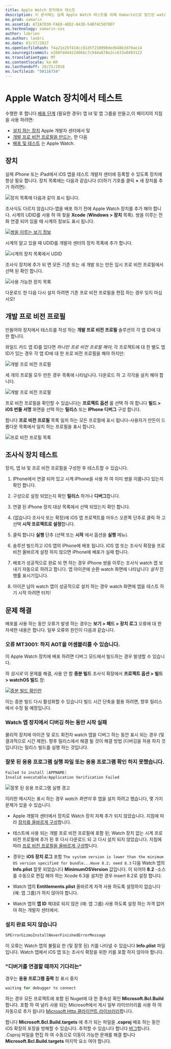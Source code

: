 ```yaml
---
title: Apple Watch 장치에서 테스트
description: 이 문서에는 실제 Apple Watch 테스트를 위해 Xamarin으로 빌드된 watchOS 앱을 배포 하는 방법을 설명 합니다. 장치를 프로 비전 프로필을 테스트에 대해 설명 하 고 몇 가지 문제 해결 팁을 제공 합니다.
ms.prod: xamarin
ms.assetid: A72A7D38-FAE8-4DD2-843D-54B74C5078D7
ms.technology: xamarin-ios
author: lobrien
ms.author: laobri
ms.date: 03/17/2017
ms.openlocfilehash: f4a21e25f418cc81d5f210098ded648b3d70ae14
ms.sourcegitcommit: e268fd44422d0bbc7c944a678e2cc633a0493122
ms.translationtype: MT
ms.contentlocale: ko-KR
ms.lasthandoff: 10/25/2018
ms.locfileid: "50116734"
---
```

# <a name="testing-on-apple-watch-devices"></a>Apple Watch 장치에서 테스트

수행한 후 합니다 [배포 단계](~/ios/watchos/deploy-test/index.md) (필요한 경우) 앱 Id 및 앱 그룹을 만들고,이 페이지의 지침을 사용 하려면:

- [설치 하는 장치](#devices) Apple 개발자 센터에서 및
- [개발 프로 비전 프로필을 만드는](#profiles), 한 다음
- [배포 및 테스트](#testing) 는 Apple Watch.

<a name="devices" />

## <a name="devices"></a>장치

실제 iPhone 또는 iPad에서 iOS 앱을 테스트 개발자 센터에 등록할 수 있도록 장치에 항상 필요 합니다. 장치 목록에는 다음과 같습니다 (더하기 기호를 클릭 **+** 새 장치를 추가 하려면):

![](device-images/devices-sml.png "장치 목록에 다음과 같이 표시 됩니다.")

조사식도 다르지 않습니다-앱을 배포 하기 전에 Apple Watch 장치를 추가 해야 합니다. 시계의 UDID를 사용 하 여 찾을 **Xcode** (**Windows > 장치** 목록). 쌍을 이루는 전화 연결 되어 있을 때 시계의 정보도 표시 됩니다.

[![](device-images/xcode-devices-sml.png "쌍을 이루는 보기 정보")](device-images/xcode-devices.png#lightbox)

시계의 알고 있을 때 UDID를 개발자 센터의 장치 목록에 추가 합니다.

![](device-images/devices-watch-sml.png "시계의 장치 목록에서 UDID")

조사식 장치에 추가 되 면 모든 기존 또는 새 개발 또는 만든 임시 프로 비전 프로필에서 선택 된 확인 합니다.

![](device-images/devices-provisioning.png "사용 가능한 장치 목록")

다운로드 한 다음 다시 설치 하려면 기존 프로 비전 프로필을 편집 하는 경우 잊지 마십시오!

<a name="profiles" />

## <a name="development-provisioning-profiles"></a>개발 프로 비전 프로필

만들어야 장치에서 테스트를 작성 하는 **개발 프로 비전 프로필** 솔루션의 각 앱 ID에 대 한 합니다.

와일드 카드 앱 ID를 있다면 *하나만 프로 비전 프로필 해야*; 각 프로젝트에 대 한 별도 앱 ID가 있는 경우 각 앱 ID에 대 한 프로 비전 프로필을 해야 하지만:

![](device-images/provisioningprofile-development.png "개발 프로 비전 프로필")

세 개의 프로필 모두 만든 경우 목록에 나타납니다. 다운로드 하 고 각각을 설치 해야 합니다.

![](device-images/provisioningprofiles.png "개발 프로 비전 프로필")

프로 비전 프로필을 확인할 수 있습니다는 **프로젝트 옵션** 를 선택 하 여 합니다 **빌드 > iOS 번들 서명** 화면을 선택 하는 **릴리스** 또는 **IPhone 디버그** 구성 합니다.

합니다 **프로 비전 프로필** 목록 일치 하는 모든 프로필에 표시 됩니다-사용자가 만든이 드롭다운 목록에서 일치 하는 프로필을 표시 합니다.

![](device-images/options-selectprofile.png "프로 비전 프로필 목록")


<a name="testing" />

## <a name="testing-on-a-watch-device"></a>조사식 장치 테스트

장치, 앱 Id 및 프로 비전 프로필을 구성한 후 테스트할 수 있습니다.

1. IPhone에서 연결 되어 있고 시계 iPhone을 사용 하 여 이미 쌍을 이룹니다 있는지 확인 합니다.

2. 구성으로 설정 되었는지 확인 **릴리스** 하거나 **디버그**합니다.

3. 연결 된 iPhone 장치 대상 목록에서 선택 되었는지 확인 합니다.

4. (없습니다 조사식 또는 확장)에 iOS 앱 프로젝트를 마우스 오른쪽 단추로 클릭 하 고 선택 **시작 프로젝트로 설정**합니다.

5. 클릭 합니다 **실행** 단추 (선택 또는 **시작** 에서 옵션을 **실행** 메뉴).

6. 솔루션 빌드하고 iOS 앱의 iPhone에 배포 됩니다.
  IOS 앱 또는 조사식 확장을 프로 비전 올바르게 설정 하지 않으면 iPhone에 배포가 실패 합니다.

7. 배포가 성공적으로 완료 되 면 하는 경우 iPhone 쌍을 이루는 조사식 watch 앱 보내기 자동으로 하려고 합니다. 앱 아이콘에 순환 watch 화면에 나타납니다 *설치* 진행률 표시기입니다.

8. 아이콘 남아 watch 앱이 성공적으로 설치 하는 경우 watch 화면에 앱을 테스트 하기 시작 하려면 터치!


## <a name="troubleshooting"></a>문제 해결

배포를 사용 하는 동안 오류가 발생 하는 경우는 **보기 > 패드 > 장치 로그** 오류에 대 한 자세한 내용은 합니다. 일부 오류와 원인이 다음과 같습니다.

### <a name="error-mt3001-could-not-aot-the-assembly"></a>오류 MT3001: 하지 AOT을 어셈블리를 수 있습니다.

이 Apple Watch 장치에 배포 하려면 디버그 모드에서 빌드하는 경우 발생할 수 있습니다.

하 *임시로* 이 문제를 해결, 사용 안 함 **증분 빌드** 조사식 확장에서 **프로젝트 옵션 > 빌드 > watchOS 빌드** 창:

[![](device-images/disable-incremental-sml.png "증분 빌드 확인란")](device-images/disable-incremental.png#lightbox)

이는 증분 빌드 다시 활성화할 수 있습니다 빌드 시간 단축을 활용 하려면, 향후 릴리스에서 수정 될 예정입니다.


### <a name="watch-app-fails-to-start-while-debugging-on-device"></a>Watch 앱 장치에서 디버깅 하는 동안 시작 실패

물리적 장치에 아이콘 및 로드 회전자 watch 앱을 디버그 하는 동안 표시 되는 경우 (및 결과적으로 시간 제한). 향후 릴리스에서 해결 될 것이 해결 방법 (디버깅을 허용 하지 것입니다)는 릴리스 빌드를 실행 하는 것입니다.


### <a name="invalid-application-executable-or-application-verification-failed"></a>잘못 된 응용 프로그램 실행 파일 또는 응용 프로그램 확인 하지 못했습니다.

```csharp
Failed to install [APPNAME]
Invalid executable/Application Verification Failed
```

![](device-images/invalid-application-executable.png "잘못 된 응용 프로그램 실행 경고")

이러한 메시지는 표시 하는 경우 *watch 화면의* 후 앱을 설치 하려고 했습니다, 몇 가지 문제가 있을 수 있습니다.

- Apple 개발자 센터에서 장치로 Watch 장치 자체 추가 되지 않았습니다. 지침에 따라 [장치를 올바르게 구성](#devices)합니다.

- 테스트에 사용 되는 개발 프로 비전 프로필에 포함 된; Watch 장치 없는 시계 프로 비전 프로필에 추가 된 후 다시 다운로드 되 고 다시 설치 되지 않았습니다. 지침에 따라 [프로 비전 프로필을 올바르게 구성](#profiles)합니다.

- 경우는 **iOS 장치 로그** 포함 `The system version is lower than the minimum OS version specified for bundle...Have 8.2; need 8.3` 다음 Watch 앱의 **Info.plist** 잘못 되었습니다 **MinimumOSVersion** 값입니다.
  이 되어야 **8.2** -소스를 수동으로 편집 해야 하는 Xcode 6.3을 설치한 경우 insert 8.2로 설정 합니다.

- Watch 앱의 **Entitlements.plist** 올바르게 자격 사용 하도록 설정하지 없습니다 (예: 앱 그룹)가 하지 않아야 합니다.

- Watch 앱의 **앱 ID** 제대로 되지 않은 (예: 앱 그룹) 사용 하도록 설정 하는 자격 없어야 하는 개발자 센터에서.



### <a name="install-never-finished"></a>설치 완료 되지 않습니다

```csharp
SPErrorGizmoInstallNeverFinishedErrorMessage
```

이 오류는 Watch 앱의 불필요 한 (및 잘못 된) 키를 나타낼 수 있습니다 **Info.plist** 파일입니다. Watch 앱에서 iOS 앱 또는 조사식 확장을 위한 키를 포함 하지 않아야 합니다.

<!--eg. NSLocationAlwaysUsageDescription -->


### <a name="waiting-for-debugger-to-connect"></a>"디버거를 연결할 때까지 기다리는"

경우는 **응용 프로그램 출력** 창 표시 중지

```csharp
waiting for debugger to connect
```

하는 경우 모든 프로젝트에 포함 된 Nuget에 대 한 종속성 확인 **Microsoft.Bcl.Build**합니다. 포함 하 여 널리 사용 되는 Microsoft에서 게시 일부 라이브러리를 사용 하 여 자동으로 추가 됩니다 [Microsoft Http 클라이언트 라이브러리](http://www.nuget.org/packages/Microsoft.Net.Http/)합니다.

합니다 **Microsoft.Bcl.Build.targets** 에 추가 되는 파일을 **.csproj** 배포 하는 동안 iOS 확장의 포장을 방해할 수 있습니다. 추적할 수 있습니다 합니다 [버그](https://bugzilla.xamarin.com/show_bug.cgi?id=29912)합니다.
.Csproj 파일을 편집 하 여 수동으로 이동이 가능한 문제를 해결 합니다 **Microsoft.Bcl.Build.targets** 마지막 요소 여야 합니다.

